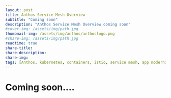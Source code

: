 ```yaml
---
layout: post
title: Anthos Service Mesh Overview
subtitle: "Coming soon"
description: "Anthos Service Mesh Overview coming soon"
#cover-img: /assets/img/path.jpg
thumbnail-img: /assets/img/anthos/anthoslogo.png
#share-img: /assets/img/path.jpg
readtime: true
share-title: 
share-description: 
share-img: 
tags: [Anthos, kubernetes, containers, istio, service mesh, app modernisation]
---
```


# Coming soon....
